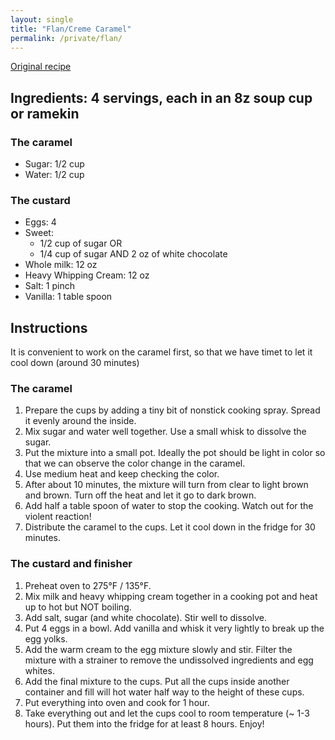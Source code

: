 ```yaml
---
layout: single
title: "Flan/Creme Caramel"
permalink: /private/flan/
---
```

[Original recipe](https://chefjeanpierre.com/recipes/dessert/creme-caramel/)
## Ingredients: 4 servings, each in an 8z soup cup or ramekin
### The caramel
- Sugar: 1/2 cup
- Water: 1/2 cup

### The custard
- Eggs: 4
- Sweet: 
    + 1/2 cup of sugar OR
    + 1/4 cup of sugar AND 2 oz of white chocolate
- Whole milk: 12 oz
- Heavy Whipping Cream: 12 oz
- Salt: 1 pinch
- Vanilla: 1 table spoon

## Instructions
It is convenient to work on the caramel first, so that we have timet to let it cool down (around 30 minutes)
### The caramel
1. Prepare the cups by adding a tiny bit of nonstick cooking spray. Spread it evenly around the inside.
2. Mix sugar and water well together. Use a small whisk to dissolve the sugar. 
3. Put the mixture into a small pot. Ideally the pot should be light in color so that we can observe the color change in the caramel.
4. Use medium heat and keep checking the color.
5. After about 10 minutes, the mixture will turn from clear to light brown and brown. Turn off the heat and let it go to dark brown.
6. Add half a table spoon of water to stop the cooking. Watch out for the violent reaction!
7. Distribute the caramel to the cups. Let it cool down in the fridge for 30 minutes.

### The custard and finisher
1. Preheat oven to 275°F / 135°F.
2. Mix milk and heavy whipping cream together in a cooking pot and heat up to hot but NOT boiling.
3. Add salt, sugar (and white chocolate). Stir well to dissolve.
4. Put 4 eggs in a bowl. Add vanilla and whisk it very lightly to break up the egg yolks.
5. Add the warm cream to the egg mixture slowly and stir. Filter the mixture with a strainer to remove the undissolved ingredients and egg whites.
6. Add the final mixture to the cups. Put all the cups inside another container and fill will hot water half way to the height of these cups.
7. Put everything into oven and cook for 1 hour.
8. Take everything out and let the cups cool to room temperature (~ 1-3 hours). Put them into the fridge for at least 8 hours. Enjoy!
